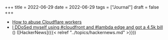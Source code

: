 +++
title = 2022-06-29
date = 2022-06-29
tags = ["Journal"]
draft = false
+++

-   [How to abuse Cloudflare workers](https://blog.christophetd.fr/abusing-cloudflare-workers/)
-   [I DDoSed myself using #cloudfront and #lambda edge and got a 4.5k bill](https://news.ycombinator.com/item?id=31907374) () ([HackerNews]({{< relref "../topics/hackernews.md" >}}))
